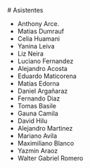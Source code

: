 # Asistentes

- Anthony Arce.
- Matias Dumrauf
- Celia Huamani
- Yanina Leiva
- Liz Neira
- Luciano Fernandez
- Alejandro Acosta
- Eduardo Maticorena
- Matias Edorna
- Daniel Argañaraz
- Fernando Diaz
- Tomas Basile
- Gauna Camila
- David Hilu
- Alejandro Martinez
- Mariano Avila
- Maximiliano Blanco
- Yazmin Araoz
- Walter Gabriel Romero
